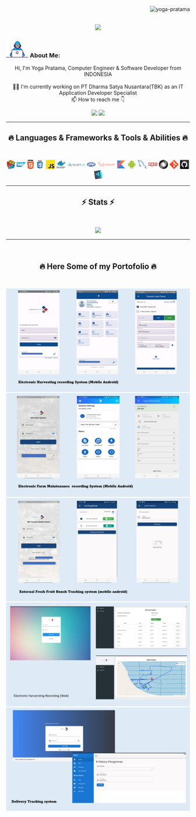 <img align="right" src="https://visitor-badge.laobi.icu/badge?page_id=yoga-pratama/GithubProfile" alt="yoga-pratama">    
<!-- [![Typing SVG](https://readme-typing-svg.herokuapp.com?center=true&lines=This+is+Yoga Pratama;Nice+to+meet+you+%F0%9F%91%8B)](https://git.io/typing-svg)       -->

<h1 align="center">
  <a href="https://git.io/typing-svg">
    <img src="https://readme-typing-svg.herokuapp.com/?lines=This+is+YOGA+PRATAMA;Nice+to+meet+you+%F0%9F%91%8B&center=true&size=30">
  </a>
</h1>
   
###  <img src="/images/Developer.gif" alt="developer gif"  height="45px">  About Me:
<p align="center">
  Hi, I'm Yoga Pratama, Computer Engineer & Software Developer from INDONESIA  
  <br>
  <br>
  👨‍🎓 I'm currently working on PT Dharma Satya Nusantara(TBK) as an IT Application Developer Specialist
  <br>
  📫 How to reach me 👇
</p>
<p align="center"> <a href="https://www.linkedin.com/in/yoga-pratama-05805792/"><img src="https://img.shields.io/badge/linkedin-%230077B5.svg?&style=for-the-badge&logo=linkedin&logoColor=white" height=23></a> <a href="mailto:yogamadness@gmail.com"><img src="https://img.shields.io/badge/Gmail-D14836?style=for-the-badge&logo=gmail&logoColor=white" height=23></a>
</p>
<hr>
<h2 align="center">🔥 Languages & Frameworks & Tools & Abilities 🔥</h2><br>
<p align="center">
  <img title="Problem Solving" height="25" src="images/problemSolving.png">
  <img title="SAP" height="25" src="images/sap_icon.png">
  <img title="HTML5" height="25" src="images/html5.svg">
  <img title="CSS" height="25" src="images/css.svg">
  <img title="Javascript" height="25" src="images/javascript.svg">
  <img title="Docker" height="25" src="images/docker_icon.png">
  <img title="NuxtJs" height="25" src="images/nuxtjs_icon.png">
  <img title="Php" height="25" src="images/php.svg">
  <img title="Laravel" height="25" src="images/laravel_icon.png">
  <img title="Kotlin" height="25" src="images/kotlin_icon.png">
  <img title="Android" height="25" src="images/android.svg">
  <img title="Mysql" height="25" src="images/mysql.svg">
  <img title="npm" height="25" src="images/npm.svg">
  <img title="JSON" height="25" src="images/json.svg">
  <img title="Git" height="25" src="images/git-original.svg">
  <img title="GitHub" height="25" src="images/github.svg">
  <img title="Visual Studio Code" height="25" src="images/vscode.png">
</p>
<hr>

<h2 align="center">⚡ Stats ⚡</h2>
<br>



<p align="center">
<a href="https://github.com/yoga-pratama/">
      <img width=325  src="https://github-readme-stats.vercel.app/api/top-langs/?username=yoga-pratama&hide=c%23,kotlin,java,laravel,&title_color=61dafb&text_color=ffffff&icon_color=61dafb&bg_color=20232a&langs_count=8&layout=compact&border_color=61dafb&hide_border=true" />
 </a>
</p>

<hr>
<br>
<p align="center">
</p>
<h2 align="center">🔥 Here Some of my Portofolio 🔥</h2><br>
<p align="center">
    <img title="slide1" src="images/Slide1.jpg"/>
    <img title="slide2" src="images/Slide2.jpg"/>
    <img title="slide3" src="images/Slide3.jpg"/>
    <img title="slide4" src="images/Slide4.jpg"/>
    <img title="slide5" src="images/Slide5.jpg"/>
</p>



